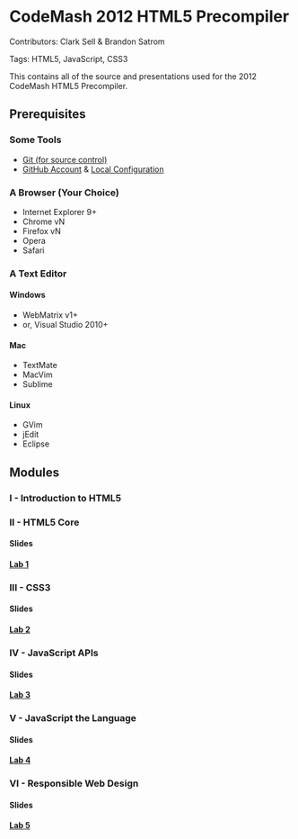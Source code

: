 # CodeMash 2012 HTML5 Precompiler
Contributors: Clark Sell & Brandon Satrom

Tags: HTML5, JavaScript, CSS3

This contains all of the source and presentations used for the 2012 CodeMash HTML5 Precompiler.

## Prerequisites

### Some Tools

* [Git (for source control)](http://git-scm.org)
* [GitHub Account](http://github.com) & [Local Configuration](http://#)

### A Browser (Your Choice)

* Internet Explorer 9+
* Chrome vN
* Firefox vN
* Opera
* Safari

### A Text Editor

#### Windows

* WebMatrix v1+
* or, Visual Studio 2010+

#### Mac

* TextMate
* MacVim
* Sublime

#### Linux

* GVim
* jEdit
* Eclipse

## Modules

### I - Introduction to HTML5

### II - HTML5 Core

#### Slides
#### [Lab 1](https://github.com/csell5/HTML5-Compiler/tree/master/2-%20HTML5%20Core)

### III - CSS3

#### Slides
#### [Lab 2](https://github.com/csell5/HTML5-Compiler/tree/master/3-%20CSS3)

### IV - JavaScript APIs

#### Slides
#### [Lab 3](https://github.com/csell5/HTML5-Compiler/tree/master/4%20-%20JavaScript%20API)

### V - JavaScript the Language

#### Slides
#### [Lab 4](https://github.com/csell5/HTML5-Compiler/tree/master/5%20-%20JavaScript)

### VI - Responsible Web Design

#### Slides
#### [Lab 5](https://github.com/csell5/HTML5-Compiler/tree/master/6%20-%20Responsible%20Web%20Design)